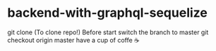 # backend-with-graphql-sequelize
git clone (To clone repo!)
Before start switch the branch to master
git checkout origin master
have a cup of coffe ☕ 
